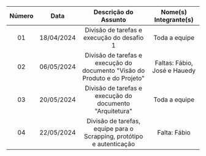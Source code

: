 | Número | Data | Descrição do Assunto | Nome(s) Integrante(s) |
| :----: | :--: | :--------------------: | :-------------------: |
| 01 | 18/04/2024 | Divisão de tarefas e execução do desafio 1 | Toda a equipe |
| 02 | 06/05/2024 | Divisão de tarefas e execução do documento "Visão do Produto e do Projeto" | Faltas: Fábio, José e Hauedy | 
| 03 | 20/05/2024 | Divisão de tarefas e execução do documento "Arquitetura" | Toda a equipe | 
| 04 | 22/05/2024 | Divisão de tarefas, equipe para o Scrapping, protótipo e autenticação | Falta: Fábio |
